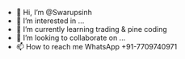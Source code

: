 - 👋 Hi, I’m @Swarupsinh
- 👀 I’m interested in ...
- 🌱 I’m currently learning trading & pine coding
- 💞️ I’m looking to collaborate on ...
- 📫 How to reach me WhatsApp +91-7709740971
<!---
Swarupsinh/Swarupsinh is a ✨ special ✨ repository because its `README.md` (this file) appears on your GitHub profile.
You can click the Preview link to take a look at your changes.
--->
